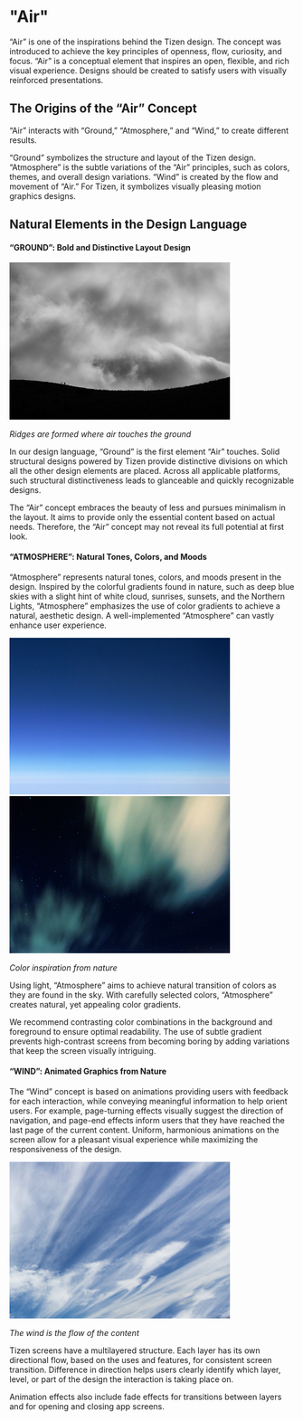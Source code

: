 
# "Air"

“Air” is one of the inspirations behind the Tizen design. The concept was introduced to achieve the key principles of openness, flow, curiosity, and focus. “Air” is a conceptual element that inspires an open, flexible, and rich visual experience. Designs should be created to satisfy users with visually reinforced presentations.

## The Origins of the “Air” Concept

“Air” interacts with “Ground,” “Atmosphere,” and “Wind,” to create different results.

“Ground” symbolizes the structure and layout of the Tizen design. “Atmosphere” is the subtle variations of the “Air” principles, such as colors, themes, and overall design variations. “Wind” is created by the flow and movement of “Air.” For Tizen, it symbolizes visually pleasing motion graphics designs.

## Natural Elements in the Design Language

#### “GROUND”: Bold and Distinctive Layout Design

<img alt="Ridges are formed where air touches the ground" src="media/1.2.2_ground.png" width="390px" margin-left="4px" />  

*Ridges are formed where air touches the ground*

In our design language, “Ground” is the first element “Air” touches. Solid structural designs powered by Tizen provide distinctive divisions on which all the other design elements are placed. Across all applicable platforms, such structural distinctiveness leads to glanceable and quickly recognizable designs.

The “Air” concept embraces the beauty of less and pursues minimalism in the layout. It aims to provide only the essential content based on actual needs. Therefore, the “Air” concept may not reveal its full potential at first look.

#### “ATMOSPHERE”: Natural Tones, Colors, and Moods

“Atmosphere” represents natural tones, colors, and moods present in the design. Inspired by the colorful gradients found in nature, such as deep blue skies with a slight hint of white cloud, sunrises, sunsets, and the Northern Lights, “Atmosphere” emphasizes the use of color gradients to achieve a natural, aesthetic design. A well-implemented “Atmosphere” can vastly enhance user experience.

<img alt="Color inspiration from nature" src="media/air_atmosphere_mobile.png" width="390px" margin-left="4px" /> <img alt="Color inspiration from nature" src="media/air_atmosphere_gear.png" width="390px" margin-left="4px" />  

*Color inspiration from nature*

Using light, “Atmosphere” aims to achieve natural transition of colors as they are found in the sky. With carefully selected colors, “Atmosphere” creates natural, yet appealing color gradients.

We recommend contrasting color combinations in the background and foreground to ensure optimal readability. The use of subtle gradient prevents high-contrast screens from becoming boring by adding variations that keep the screen visually intriguing.

#### “WIND”: Animated Graphics from Nature

The “Wind” concept is based on animations providing users with feedback for each interaction, while conveying meaningful information to help orient users. For example, page-turning effects visually suggest the direction of navigation, and page-end effects inform users that they have reached the last page of the current content. Uniform, harmonious animations on the screen allow for a pleasant visual experience while maximizing the responsiveness of the design.

<img alt="The wind is the flow of the content" src="media/air_wind.png" width="390px" margin-left="4px" />  

*The wind is the flow of the content*

Tizen screens have a multilayered structure. Each layer has its own directional flow, based on the uses and features, for consistent screen transition. Difference in direction helps users clearly identify which layer, level, or part of the design the interaction is taking place on.

Animation effects also include fade effects for transitions between layers and for opening and closing app screens.
